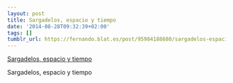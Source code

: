 ```yaml
---
layout: post
title: Sargadelos, espacio y tiempo
date: '2014-08-28T09:32:39+02:00'
tags: []
tumblr_url: https://fernando.blat.es/post/95984188680/sargadelos-espacio-y-tiempo
---
```

[Sargadelos, espacio y tiempo](http://www.terremoto.net/blog-es/sargadelos-espacio-tiempo)  

Sargadelos, espacio y tiempo

